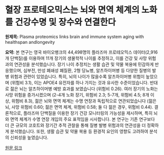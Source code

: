 # 혈장 프로테오믹스는 뇌와 면역 체계의 노화를 건강수명 및 장수와 연결한다

**원제목:** Plasma proteomics links brain and immune system aging with healthspan andlongevity

**요약:** 본 연구는 영국 바이오뱅크의 44,498명의 플라즈마 프로테오믹스 데이터(2,916개 단백질)를 이용하여 11개 장기의 생물학적 나이를 추정하고, 이를 건강 및 사망 위험과의 연관성을 분석했습니다.  장기 나이 추정치는 생활 습관 및 약물 복용에 민감하게 반응했으며, 심부전, 만성 폐쇄성 폐질환, 2형 당뇨병, 알츠하이머병 등 다양한 질병의 발병 위험과 관련이 있었습니다. 특히, 뇌의 나이가 많을수록 알츠하이머병 위험이 높았으며 (위험비 3.1), 이는 APOE4 유전자를 하나 가지는 것과 유사한 수준이었습니다. 반대로 젊은 뇌는 알츠하이머병 예방 효과를 보였습니다 (위험비 0.26).  여러 장기의 노화는 사망 위험을 증가시켰으며 (2-4개 노화 장기, 위험비 2.3; 5-7개, 위험비 4.5; 8개 이상, 위험비 8.3), 젊은 뇌와 면역 체계는 수명 연장과 독립적으로 연관되었습니다 (젊은 뇌, 사망 위험비 0.60; 젊은 면역 체계, 위험비 0.58; 둘 다 젊은 경우, 위험비 0.44). 결론적으로, 플라즈마 단백질을 이용한 장기 건강 모니터링의 가능성을 제시하며, 특히 뇌와 면역 체계가 수명 연장 개입의 주요 표적임을 시사합니다.  본 연구는 기존 연구보다 더 큰 규모의 코호트와 장기간 추적 관찰을 통해 질병 발병 위험과의 연관성을 더 정확하게 분석했습니다.  또한, 생활 습관 및 약물 복용 등 환경적 요인의 영향도 고려하여 분석의 신뢰성을 높였습니다.

[원문 링크](https://www.nature.com/articles/s41591-025-03798-1)
